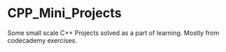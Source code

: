 # CPP_Mini_Projects
Some small scale C++ Projects solved as a part of learning.
Mostly from codecademy exercises. 
